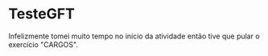 # TesteGFT

Infelizmente tomei muito tempo no início da atividade então tive que pular o exercício "CARGOS".

